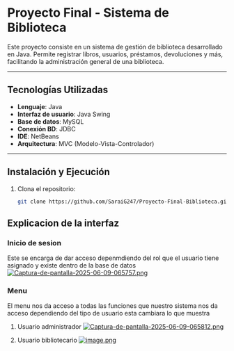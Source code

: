 # Proyecto Final - Sistema de Biblioteca

Este proyecto consiste en un sistema de gestión de biblioteca desarrollado en Java. Permite registrar libros, usuarios, préstamos, devoluciones y más, facilitando la administración general de una biblioteca.

---

## Tecnologías Utilizadas

- **Lenguaje**: Java
- **Interfaz de usuario**: Java Swing
- **Base de datos**: MySQL
- **Conexión BD**: JDBC
- **IDE**: NetBeans
- **Arquitectura**: MVC (Modelo-Vista-Controlador)

---

##  Instalación y Ejecución

1. Clona el repositorio:
   ```bash
   git clone https://github.com/SaraiG247/Proyecto-Final-Biblioteca.git

## Explicacion de la interfaz
### Inicio de sesion
Este se encarga de dar acceso depenmdiendo del rol que el usuario tiene asignado y existe dentro de la base de datos
[![Captura-de-pantalla-2025-06-09-065757.png](https://i.postimg.cc/rpZkHGF9/Captura-de-pantalla-2025-06-09-065757.png)](https://postimg.cc/3yGV4vGy)

### Menu
El menu nos da acceso a todas las funciones que nuestro sistema nos da acceso dependiendo del tipo de usuario esta cambiara lo que muestra
1. Usuario administrador
[![Captura-de-pantalla-2025-06-09-065812.png](https://i.postimg.cc/PqTJHMHs/Captura-de-pantalla-2025-06-09-065812.png)](https://postimg.cc/NKCB7mLp)

2. Usuario bibliotecario
[![image.png](https://i.postimg.cc/Bbk57VdG/image.png)](https://postimg.cc/sGPZvwjn)
